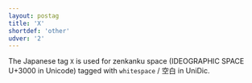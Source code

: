 ```yaml
---
layout: postag
title: 'X'
shortdef: 'other'
udver: '2'
---
```


The Japanese tag `X` is used for zenkanku space (IDEOGRAPHIC SPACE U+3000 in Unicode)
tagged with `whitespace` / 空白 in UniDic.
